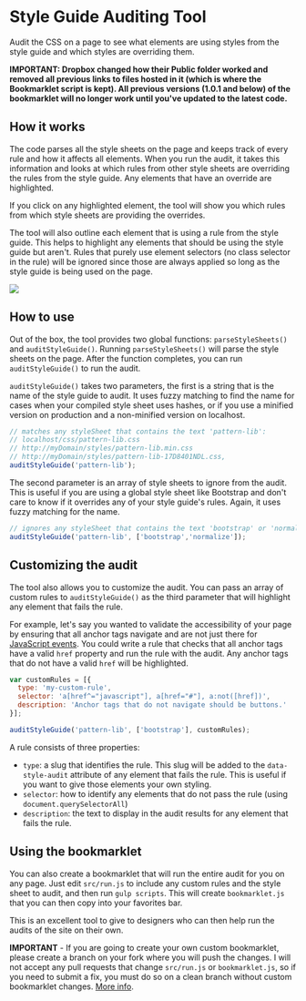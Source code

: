 # Style Guide Auditing Tool

Audit the CSS on a page to see what elements are using styles from the style guide and which styles are overriding them.

**IMPORTANT: Dropbox changed how their Public folder worked and removed all previous links to files hosted in it (which is where the Bookmarklet script is kept). All previous versions (1.0.1 and below) of the bookmarklet will no longer work until you've updated to the latest code.**

## How it works

The code parses all the style sheets on the page and keeps track of every rule and how it affects all elements. When you run the audit, it takes this information and looks at which rules from other style sheets are overriding the rules from the style guide. Any elements that have an override are highlighted.

If you click on any highlighted element, the tool will show you which rules from which style sheets are providing the overrides.

The tool will also outline each element that is using a rule from the style guide. This helps to highlight any elements that should be using the style guide but aren't. Rules that purely use element selectors (no class selector in the rule) will be ignored since those are always applied so long as the style guide is being used on the page.

![](/../screenshots/image0.png?raw=true)

## How to use

Out of the box, the tool provides two global functions: `parseStyleSheets()` and `auditStyleGuide()`. Running `parseStyleSheets()` will parse the style sheets on the page. After the function completes, you can run `auditStyleGuide()` to run the audit.

`auditStyleGuide()` takes two parameters, the first is a string that is the name of the style guide to audit. It uses fuzzy matching to find the name for cases when your compiled style sheet uses hashes, or if you use a minified version on production and a non-minified version on localhost.

```javascript
// matches any styleSheet that contains the text 'pattern-lib':
// localhost/css/pattern-lib.css
// http://myDomain/styles/pattern-lib.min.css
// http://myDomain/styles/pattern-lib-17D8401NDL.css,
auditStyleGuide('pattern-lib');
```

The second parameter is an array of style sheets to ignore from the audit. This is useful if you are using a global style sheet like Bootstrap and don't care to know if it overrides any of your style guide's rules. Again, it uses fuzzy matching for the name.

```javascript
// ignores any styleSheet that contains the text 'bootstrap' or 'normalize'
auditStyleGuide('pattern-lib', ['bootstrap','normalize']);
```

## Customizing the audit

The tool also allows you to customize the audit. You can pass an array of custom rules to `auditStyleGuide()` as the third parameter that will highlight any element that fails the rule.

For example, let's say you wanted to validate the accessibility of your page by ensuring that all anchor tags navigate and are not just there for [JavaScript events](http://webaim.org/techniques/hypertext/). You could write a rule that checks that all anchor tags have a valid `href` property and run the rule with the audit. Any anchor tags that do not have a valid `href` will be highlighted.

```javascript
var customRules = [{
  type: 'my-custom-rule',
  selector: 'a[href^="javascript"], a[href="#"], a:not([href])',
  description: 'Anchor tags that do not navigate should be buttons.'
}];

auditStyleGuide('pattern-lib', ['bootstrap'], customRules);
```

A rule consists of three properties:
- `type`: a slug that identifies the rule. This slug will be added to the `data-style-audit` attribute of any element that fails the rule. This is useful if you want to give those elements your own styling.
- `selector`: how to identify any elements that do not pass the rule (using `document.querySelectorAll`)
- `description`: the text to display in the audit results for any element that fails the rule.

## Using the bookmarklet

You can also create a bookmarklet that will run the entire audit for you on any page. Just edit `src/run.js` to include any custom rules and the style sheet to audit, and then run `gulp scripts`. This will create `bookmarklet.js` that you can then copy into your favorites bar.

This is an excellent tool to give to designers who can then help run the audits of the site on their own.

**IMPORTANT** - If you are going to create your own custom bookmarklet, please create a branch on your fork where you will push the changes. I will not accept any pull requests that change `src/run.js` or `bookmarklet.js`, so if you need to submit a fix, you must do so on a clean branch without custom bookmarklet changes. [More info](http://stackoverflow.com/questions/10100933/how-to-ignore-files-and-folders-with-pull-requests-to-github-in-distinct-git-clo).
